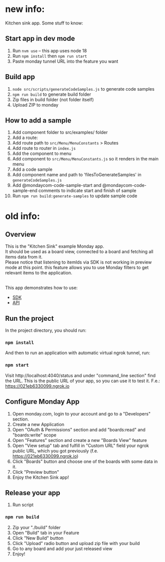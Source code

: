 # new info: 
Kitchen sink app. Some stuff to know: 

## Start app in dev mode

1. Run `nvm use` – this app uses node 18
2. Run `npm install` then `npm run start`
3. Paste monday tunnel URL into the feature you want

## Build app

1. `node src/scripts/generateCodeSamples.js` to generate code samples
2. `npm run build` to generate build folder
3. Zip files in build folder (not folder itself)
4. Upload ZIP to monday

## How to add a sample

1. Add component folder to src/examples/ folder
2. Add a route:
  1. Add route path to `src/Menu/MenuConstants` > Routes
  2. Add route to router in `index.js`
3. Add the component to menu
  1. Add component to `src/Menu/MenuConstants.js` so it renders in the main menu
4. Add a code sample
  1. Add component name and path to 'filesToGenerateSamples' in `generateCodeSamples.js`
  2. Add @mondaycom-code-sample-start and @mondaycom-code-sample-end comments to indicate start and finish of sample
  3. Run `npm run build:generate-samples` to update sample code


# old info: 

## Overview

This is the "Kitchen Sink" example Monday app.
<br>It should be used as a board view, connected to a board and fetching all items data from it.
<br>Please notice that listening to itemIds via SDK is not working in preview mode at this point. this feature allows you to use Monday filters to get relevant items to the application.

<br>This app demonstrates how to use:

- [SDK](https://github.com/mondaycom/monday-sdk-js)
- [API](https://api.developer.monday.com/docs)

## Run the project

In the project directory, you should run:

### `npm install`

And then to run an application with automatic virtual ngrok tunnel, run:

### `npm start`

Visit http://localhost:4040/status and under "command_line section" find the URL. This is the public URL of your app, so you can use it to test it.
F.e.: https://021eb6330099.ngrok.io

## Configure Monday App

1. Open monday.com, login to your account and go to a "Developers" section.
2. Create a new Application
3. Open "OAuth & Permissions" section and add "boards:read" and "boards:write" scope
4. Open "Features" section and create a new "Boards View" feature
5. Open "View setup" tab and fulfill in "Custom URL" field your ngrok public URL, which you got previously (f.e. https://021eb6330099.ngrok.io)
6. Click "Boards" button and choose one of the boards with some data in it.
7. Click "Preview button"
8. Enjoy the Kitchen Sink app!
## Release your app

1. Run script

### `npm run build`

2. Zip your "./build" folder
3. Open "Build" tab in your Feature
4. Click "New Build" button
5. Click "Upload" radio button and upload zip file with your build
6. Go to any board and add your just released view
7. Enjoy!
